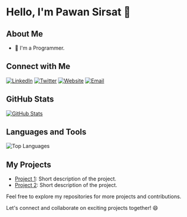 # Hello, I'm Pawan Sirsat 👋

## About Me
- 🌱 I'm a Programmer.

## Connect with Me
[![LinkedIn](https://img.shields.io/badge/-LinkedIn-0077B5?style=for-the-badge&logo=LinkedIn&logoColor=white)](https://www.linkedin.com/in/yourusername)
[![Twitter](https://img.shields.io/badge/-Twitter-1DA1F2?style=for-the-badge&logo=Twitter&logoColor=white)](https://twitter.com/yourusername)
[![Website](https://img.shields.io/badge/-Website-FF5722?style=for-the-badge)](https://www.yourwebsite.com)
[![Email](https://img.shields.io/badge/-Email-D14836?style=for-the-badge)](mailto:youremail@example.com)

## GitHub Stats
[![GitHub Stats](https://github-readme-stats.vercel.app/api?username=yourusername&show_icons=true&hide_border=true)](https://github.com/PawanSirsat)

## Languages and Tools
![Top Languages](https://github-readme-stats.vercel.app/api/top-langs/?username=yourusername)

## My Projects
- [Project 1](https://github.com/yourusername/project1): Short description of the project.
- [Project 2](https://github.com/yourusername/project2): Short description of the project.

Feel free to explore my repositories for more projects and contributions.

Let's connect and collaborate on exciting projects together! 😄
